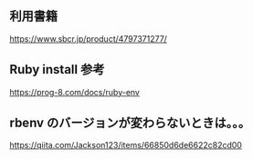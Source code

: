 ## 利用書籍
https://www.sbcr.jp/product/4797371277/

## Ruby install 参考
https://prog-8.com/docs/ruby-env

## rbenv のバージョンが変わらないときは。。。
https://qiita.com/Jackson123/items/66850d6de6622c82cd00